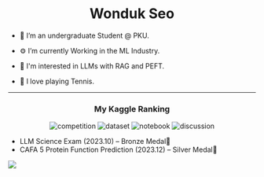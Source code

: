<h1 align="center">Wonduk Seo</h1>

- 🦆 I’m an undergraduate Student @ PKU.

- ⚙️ I’m currently Working in the ML Industry.

- 🧐 I'm interested in LLMs with RAG and PEFT.

- 🏸 I love playing Tennis.
 
---

<h3 align = "center">My Kaggle Ranking </h3>

<p align="center">
  <img src="https://road-to-kaggle-grandmaster.vercel.app/api/badges/wonduk/competition/light" alt="competition"/>
  <img src="https://road-to-kaggle-grandmaster.vercel.app/api/badges/wonduk/dataset/light" alt="dataset"/>
  <img src="https://road-to-kaggle-grandmaster.vercel.app/api/badges/wonduk/notebook/light" alt="notebook"/>
  <img src="https://road-to-kaggle-grandmaster.vercel.app/api/badges/wonduk/discussion/light" alt="discussion"/>
</p>

* LLM Science Exam (2023.10) – Bronze Medal🥉
* CAFA 5 Protein Function Prediction (2023.12) – Silver Medal🥈

![](https://komarev.com/ghpvc/?username=MarsSeo)

